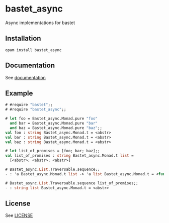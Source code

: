 # bastet_async

Async implementations for bastet


## Installation

```
opam install bastet_async
```

## Documentation

See [documentation][1]


## Example

```ocaml
# #require "bastet";;
# #require "bastet_async";;

# let foo = Bastet_async.Monad.pure "foo"
  and bar = Bastet_async.Monad.pure "bar"
  and baz = Bastet_async.Monad.pure "baz";;
val foo : string Bastet_async.Monad.t = <abstr>
val bar : string Bastet_async.Monad.t = <abstr>
val baz : string Bastet_async.Monad.t = <abstr>

# let list_of_promises = [foo; bar; baz];;
val list_of_promises : string Bastet_async.Monad.t list =
  [<abstr>; <abstr>; <abstr>]

# Bastet_async.List.Traversable.sequence;;
- : 'a Bastet_async.Monad.t list -> 'a list Bastet_async.Monad.t = <fun>

# Bastet_async.List.Traversable.sequence list_of_promises;;
- : string list Bastet_async.Monad.t = <abstr>
```


## License

See [LICENSE][2]


[1]: http://risto-stevcev.github.io/bastet-async
[2]: https://github.com/Risto-Stevcev/bastet-async/blob/master/LICENSE
